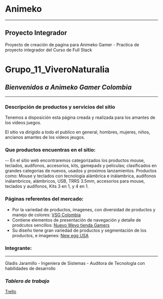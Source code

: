 # Animeko
---
Proyecto Integrador
---
Proyecto de creación de pagina para Animeko Gamer - Practica de proyecto integrador del Curso de Full Stack

# Grupo_11_ViveroNaturalia

## ***Bienvenidos a Animeko Gamer Colombia***

---
### Descripción de productos y servicios del sitio

Tenemos a disposición esta página creada y realizada para los amantes de los videos juegos. 

El sitio va dirigido a todo el publico en general, hombres, mujeres, niños, ancianos amantes de los videos jeugos. 

### Que productos encuentras en el sitio:
--
En el sitio web encontraremos categorizados los productos mouse, teclados, audífonos, accesorios, kits, gamepads y peliculas; clasificados en grandes categorias de nuevos, usados y proximos lanzamientos. Productos como: Mouse y teclados con tecnologia alámbrica e inálambrica, audífonos inálambricos, alámbricos, USB, TRRS 3.5mm, accesorios para mouse, teclados y audífonos, Kits 3 en 1, y 4 en 1. 

 ### ****Páginas referentes del mercado****: 
 
 * Por la variedad de productos, imagenes, con diversidad de  productos y manejo de colores: [VSG Colombia](https://www.co.vsglatam.com/) 
 * Contiene elementos de presentación de navegación y detalle de prodcutos sencillos: [Nuevo Wevo tienda Gamers](https://www.nuevowevo.com/)
 * Su diseño tiene gran variedad de productos y segmentación de los productos, e imagenes: [New egg USA](https://www.newegg.com/)     
 
 ### Integrante:
---
Gladis Jaramillo - Ingeniera de Sistemas - Auditora de Tecnología con habilidades de desarrollo 

### ***Tablero de trabajo***
[Trello](https://trello.com/b/7qugbIJb/animeko)
